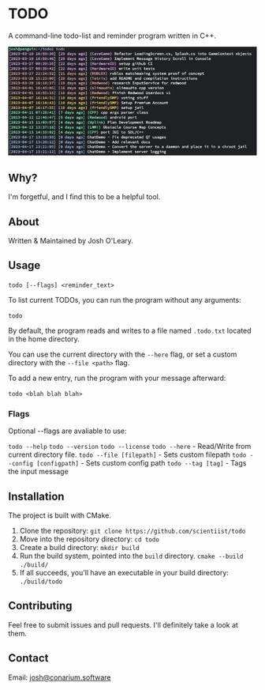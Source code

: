 # TODO
A command-line todo-list and reminder program written in C++.

![Screenshot](screenshot.png?raw=true)

## Why?
I'm forgetful, and I find this to be a helpful tool.

## About
Written & Maintained by Josh O'Leary.

## Usage

`todo [--flags] <reminder_text>`

To list current TODOs, you can run the program without any arguments:

`todo`

By default, the program reads and writes to a file named `.todo.txt` located in the home directory.

You can use the current directory with the `--here` flag, or set a custom directory with the `--file <path>` flag.

To add a new entry, run the program with your message afterward:

`todo <blah blah blah>`

### Flags

Optional --flags are avaliable to use:

`todo --help`
`todo --version`
`todo --license`
`todo --here` - Read/Write from current directory file.
`todo --file [filepath]` - Sets custom filepath
`todo --config [configpath]` - Sets custom config path
`todo --tag [tag]` - Tags the input message

## Installation
The project is built with CMake.

1. Clone the repository:
`git clone https://github.com/scientiist/todo`
2. Move into the repository directory:
`cd todo`
3. Create a build directory:
`mkdir build`
4. Run the build system, pointed into the `build` directory.
`cmake --build ./build/`
5. If all succeeds, you'll have an executable in your build directory:
`./build/todo`

## Contributing
Feel free to submit issues and pull requests. I'll definitely take a look at them.

## Contact
Email: josh@conarium.software
